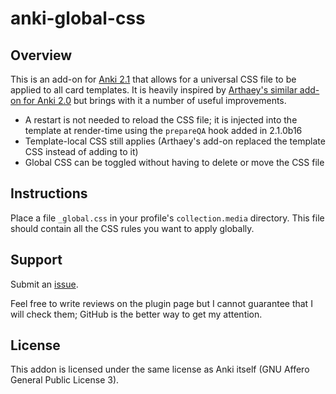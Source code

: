 # anki-global-css

## Overview

This is an add-on for [Anki 2.1](https://apps.ankiweb.net) that allows for a
universal CSS file to be applied to all card templates. It is heavily inspired
by [Arthaey's similar add-on for Anki
2.0](https://github.com/Arthaey/anki-global-css) but brings with it a number of
useful improvements.

* A restart is not needed to reload the CSS file; it is injected into the
  template at render-time using the `prepareQA` hook added in 2.1.0b16
* Template-local CSS still applies (Arthaey's add-on replaced the template CSS
  instead of adding to it)
* Global CSS can be toggled without having to delete or move the CSS file

## Instructions

Place a file `_global.css` in your profile's `collection.media` directory. This
file should contain all the CSS rules you want to apply globally.

## Support

Submit an [issue](https://github.com/Arthaey/anki-global-css/issues/new).

Feel free to write reviews on the plugin page but I cannot guarantee that I
will check them; GitHub is the better way to get my attention.

## License

This addon is licensed under the same license as Anki itself (GNU Affero General
Public License 3).
